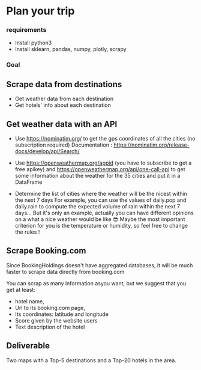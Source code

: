 # Plan your trip

### requirements

- Install python3
- Install sklearn, pandas, numpy, plotly, scrapy


### Goal


## Scrape data from destinations
- Get weather data from each destination
- Get hotels' info about each destination


## Get weather data with an API
- Use https://nominatim.org/ to get the gps coordinates of all the cities (no subscription required) Documentation : https://nominatim.org/release-docs/develop/api/Search/

- Use https://openweathermap.org/appid (you have to subscribe to get a free apikey) and https://openweathermap.org/api/one-call-api to get some information about the weather for the 35 cities and put it in a DataFrame

- Determine the list of cities where the weather will be the nicest within the next 7 days For example, you can use the values of daily.pop and daily.rain to compute the expected volume of rain within the next 7 days... But it's only an example, actually you can have different opinions on a what a nice weather would be like 😎 Maybe the most important criterion for you is the temperature or humidity, so feel free to change the rules !

## Scrape Booking.com
Since BookingHoldings doesn't have aggregated databases, it will be much faster to scrape data directly from booking.com

You can scrap as many information asyou want, but we suggest that you get at least:

- hotel name,
- Url to its booking.com page,
- Its coordinates: latitude and longitude
- Score given by the website users
- Text description of the hotel

## Deliverable
Two maps with a Top-5 destinations and a Top-20 hotels in the area.


